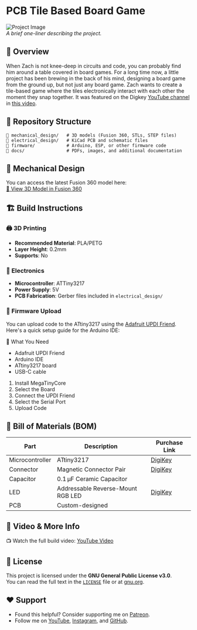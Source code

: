 # PCB Tile Based Board Game 

![Project Image](https://github.com/bytesizedengineering/PCB-tile-based-game/assets/project-image.png)  
*A brief one-liner describing the project.*  

## 🚀 Overview  
When Zach is not knee-deep in circuits and code, you can probably find him around a table covered in board games. For a long time now, a little project has been brewing in the back of his mind, designing a board game from the ground up, but not just any board game. Zach wants to create a tile-based game where the tiles electronically interact with each other the moment they snap together. It was featured on the Digkey [YouTube channel](https://www.youtube.com/@digikey) in [this video](#).  

## 📂 Repository Structure  
```
📁 mechanical_design/   # 3D models (Fusion 360, STLs, STEP files)
📁 electrical_design/   # KiCad PCB and schematic files
📁 firmware/            # Arduino, ESP, or other firmware code
📁 docs/                # PDFs, images, and additional documentation
```

## 🔩 Mechanical Design  
You can access the latest Fusion 360 model here:  
[🔗 View 3D Model in Fusion 360](https://a360.co/4kI0F6f)

## 🏗️ Build Instructions  

### 🖨️ 3D Printing  
- **Recommended Material**: PLA/PETG  
- **Layer Height**: 0.2mm  
- **Supports**: No  

### 🔌 Electronics  
- **Microcontroller**: ATTiny3217  
- **Power Supply**: 5V  
- **PCB Fabrication**: Gerber files included in `electrical_design/` 

### 💾 Firmware Upload  
You can upload code to the ATtiny3217 using the [Adafruit UPDI Friend](https://learn.adafruit.com/adafruit-updi-friend). Here's a quick setup guide for the Arduino IDE:

🧰 What You Need
- Adafruit UPDI Friend
- Arduino IDE
- ATtiny3217 board
- USB-C cable
1. Install MegaTinyCore
2. Select the Board
3. Connect the UPDI Friend
4. Select the Serial Port
5. Upload Code

## 🛒 Bill of Materials (BOM)  
| Part            | Description                                 | Purchase Link                                     |
| --------------- | ------------------------------------------- | ------------------------------------------------- |
| Microcontroller | ATtiny3217                                  | [DigiKey](https://www.digikey.com/short/wtvwb0pv) |
| Connector       | Magnetic Connector Pair                     | [DigiKey](https://www.digikey.com/short/tv5t94mz) |
| Capacitor       | 0.1 µF Ceramic Capacitor                    |                                                   |
| LED             | Addressable Reverse-Mount RGB LED           | [DigiKey](https://www.digikey.com/short/zhvb3bff) |
| PCB             | Custom-designed                             |                                                   |


## 🎥 Video & More Info  
📺 Watch the full build video: [YouTube Video](#)  

## 📝 License  
This project is licensed under the **GNU General Public License v3.0**.  
You can read the full text in the [`LICENSE`](LICENSE) file or at [gnu.org](https://www.gnu.org/licenses/gpl-3.0.html).  

## ❤️ Support  
- Found this helpful? Consider supporting me on [Patreon](https://www.patreon.com/ByteSizedEngineering).  
- Follow me on [YouTube](), [Instagram](#), and [GitHub](https://github.com/bytesizedengineering).  

